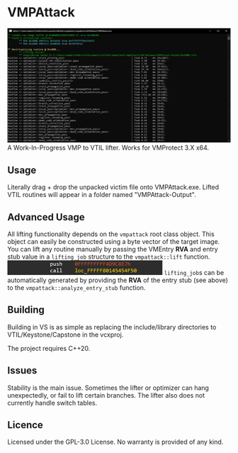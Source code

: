 # VMPAttack
![alt text](https://raw.githubusercontent.com/0xnobody/vmpattack/master/screenshot.png "VMPAttack")
 A Work-In-Progress VMP to VTIL lifter.
 Works for VMProtect 3.X x64.

## Usage
 Literally drag + drop the unpacked victim file onto VMPAttack.exe.
 Lifted VTIL routines will appear in a folder named "VMPAttack-Output".

## Advanced Usage
 All lifting functionality depends on the `vmpattack` root class object. This object can easily be constructed using a byte vector of the target image.
 You can lift any routine manually by passing the VMEntry **RVA** and entry stub value in a `lifting_job` structure to the `vmpattack::lift` function.
 ![alt text](https://raw.githubusercontent.com/0xnobody/vmpattack/master/entry_stub.png "Entry Stub")
 `lifting_job`s can be automatically generated by providing the **RVA** of the entry stub (see above) to the `vmpattack::analyze_entry_stub` function.

## Building
 Building in VS is as simple as replacing the include/library directories to VTIL/Keystone/Capstone in the vcxproj.

 The project requires C++20.

## Issues
 Stability is the main issue. Sometimes the lifter or optimizer can hang unexpectedly, or fail to lift certain branches.
 The lifter also does not currently handle switch tables.

## Licence
 Licensed under the GPL-3.0 License. No warranty is provided of any kind.